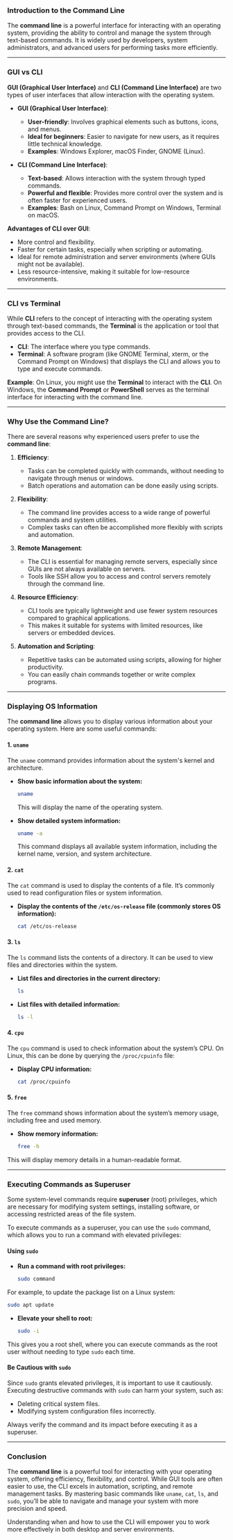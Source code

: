 ### **Introduction to the Command Line**

The **command line** is a powerful interface for interacting with an operating system, providing the ability to control and manage the system through text-based commands. It is widely used by developers, system administrators, and advanced users for performing tasks more efficiently.

---

### **GUI vs CLI**

**GUI (Graphical User Interface)** and **CLI (Command Line Interface)** are two types of user interfaces that allow interaction with the operating system.

- **GUI (Graphical User Interface)**:

  - **User-friendly**: Involves graphical elements such as buttons, icons, and menus.
  - **Ideal for beginners**: Easier to navigate for new users, as it requires little technical knowledge.
  - **Examples**: Windows Explorer, macOS Finder, GNOME (Linux).

- **CLI (Command Line Interface)**:
  - **Text-based**: Allows interaction with the system through typed commands.
  - **Powerful and flexible**: Provides more control over the system and is often faster for experienced users.
  - **Examples**: Bash on Linux, Command Prompt on Windows, Terminal on macOS.

**Advantages of CLI over GUI**:

- More control and flexibility.
- Faster for certain tasks, especially when scripting or automating.
- Ideal for remote administration and server environments (where GUIs might not be available).
- Less resource-intensive, making it suitable for low-resource environments.

---

### **CLI vs Terminal**

While **CLI** refers to the concept of interacting with the operating system through text-based commands, the **Terminal** is the application or tool that provides access to the CLI.

- **CLI**: The interface where you type commands.
- **Terminal**: A software program (like GNOME Terminal, xterm, or the Command Prompt on Windows) that displays the CLI and allows you to type and execute commands.

**Example**: On Linux, you might use the **Terminal** to interact with the **CLI**. On Windows, the **Command Prompt** or **PowerShell** serves as the terminal interface for interacting with the command line.

---

### **Why Use the Command Line?**

There are several reasons why experienced users prefer to use the **command line**:

1. **Efficiency**:

   - Tasks can be completed quickly with commands, without needing to navigate through menus or windows.
   - Batch operations and automation can be done easily using scripts.

2. **Flexibility**:

   - The command line provides access to a wide range of powerful commands and system utilities.
   - Complex tasks can often be accomplished more flexibly with scripts and automation.

3. **Remote Management**:

   - The CLI is essential for managing remote servers, especially since GUIs are not always available on servers.
   - Tools like SSH allow you to access and control servers remotely through the command line.

4. **Resource Efficiency**:

   - CLI tools are typically lightweight and use fewer system resources compared to graphical applications.
   - This makes it suitable for systems with limited resources, like servers or embedded devices.

5. **Automation and Scripting**:
   - Repetitive tasks can be automated using scripts, allowing for higher productivity.
   - You can easily chain commands together or write complex programs.

---

### **Displaying OS Information**

The **command line** allows you to display various information about your operating system. Here are some useful commands:

#### **1. `uname`**

The `uname` command provides information about the system's kernel and architecture.

- **Show basic information about the system:**

  ```bash
  uname
  ```

  This will display the name of the operating system.

- **Show detailed system information:**
  ```bash
  uname -a
  ```
  This command displays all available system information, including the kernel name, version, and system architecture.

#### **2. `cat`**

The `cat` command is used to display the contents of a file. It’s commonly used to read configuration files or system information.

- **Display the contents of the `/etc/os-release` file (commonly stores OS information):**
  ```bash
  cat /etc/os-release
  ```

#### **3. `ls`**

The `ls` command lists the contents of a directory. It can be used to view files and directories within the system.

- **List files and directories in the current directory:**

  ```bash
  ls
  ```

- **List files with detailed information:**
  ```bash
  ls -l
  ```

#### **4. `cpu`**

The `cpu` command is used to check information about the system’s CPU. On Linux, this can be done by querying the `/proc/cpuinfo` file:

- **Display CPU information:**
  ```bash
  cat /proc/cpuinfo
  ```

#### **5. `free`**

The `free` command shows information about the system’s memory usage, including free and used memory.

- **Show memory information:**
  ```bash
  free -h
  ```

This will display memory details in a human-readable format.

---

### **Executing Commands as Superuser**

Some system-level commands require **superuser** (root) privileges, which are necessary for modifying system settings, installing software, or accessing restricted areas of the file system.

To execute commands as a superuser, you can use the `sudo` command, which allows you to run a command with elevated privileges:

#### **Using `sudo`**

- **Run a command with root privileges:**
  ```bash
  sudo command
  ```

For example, to update the package list on a Linux system:

```bash
sudo apt update
```

- **Elevate your shell to root:**
  ```bash
  sudo -i
  ```

This gives you a root shell, where you can execute commands as the root user without needing to type `sudo` each time.

#### **Be Cautious with `sudo`**

Since `sudo` grants elevated privileges, it is important to use it cautiously. Executing destructive commands with `sudo` can harm your system, such as:

- Deleting critical system files.
- Modifying system configuration files incorrectly.

Always verify the command and its impact before executing it as a superuser.

---

### **Conclusion**

The **command line** is a powerful tool for interacting with your operating system, offering efficiency, flexibility, and control. While GUI tools are often easier to use, the CLI excels in automation, scripting, and remote management tasks. By mastering basic commands like `uname`, `cat`, `ls`, and `sudo`, you’ll be able to navigate and manage your system with more precision and speed.

Understanding when and how to use the CLI will empower you to work more effectively in both desktop and server environments.
